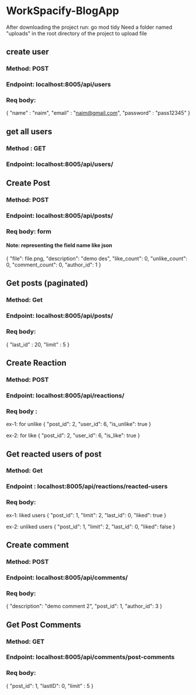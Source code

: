 # WorkSpacify-BlogApp

After downloading the project run: go mod tidy 
Need a folder named "uploads" in the root directory of the project to upload file

## create user
### Method: POST
### Endpoint: localhost:8005/api/users
### Req body: 
{
    "name" : "naim",
    "email" : "naim@gmail.com",
    "password" : "pass12345"
}

## get all users
### Method : GET
### Endpoint: localhost:8005/api/users/

## Create Post
### Method: POST
### Endpoint: localhost:8005/api/posts/
### Req body: form 
#### Note: representing the field name like json
{
    "file": file.png,
    "description": "demo des",
    "like_count": 0,
    "unlike_count": 0,
    "comment_count": 0,
    "author_id": 1
}

## Get posts (paginated)
### Method: Get
### Endpoint: localhost:8005/api/posts/
### Req body: 
{
    "last_id" : 20,
    "limit" : 5
}


## Create Reaction 
### Method: POST
### Endpoint: localhost:8005/api/reactions/
### Req body : 
ex-1: for unlike
{
    "post_id": 2,
    "user_id": 6,
    "is_unlike": true
}

ex-2: for like 
{
    "post_id": 2,
    "user_id": 6,
    "is_like": true
}


## Get reacted users of post
### Method: Get
### Endpoint : localhost:8005/api/reactions/reacted-users
### Req body:
ex-1: liked users 
{
    "post_id": 1,
    "limit": 2,
    "last_id": 0,
    "liked": true
}

ex-2: unliked users
{
    "post_id": 1,
    "limit": 2,
    "last_id": 0,
    "liked": false
}


## Create comment
### Method: POST
### Endpoint: localhost:8005/api/comments/
### Req body: 
{
    "description": "demo comment 2",
    "post_id": 1,
    "author_id": 3
}


## Get Post Comments
### Method: GET
### Endpoint: localhost:8005/api/comments/post-comments
### Req body: 
{
    "post_id": 1,
    "lastID": 0,
    "limit" : 5
}